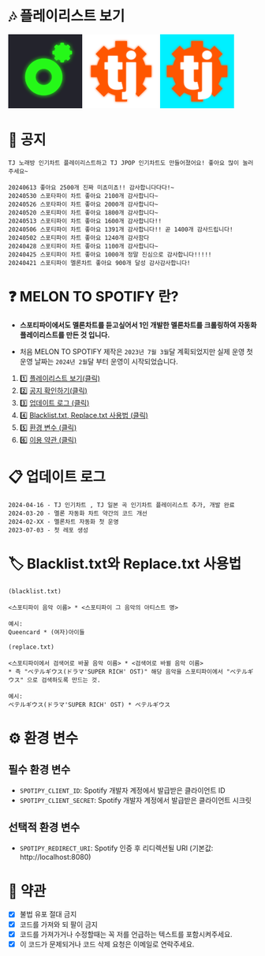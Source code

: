 # 🎶 플레이리스트 보기
[<img src="img/Melon.png" width=150 />](https://open.spotify.com/playlist/20R8anptqFQTGk4P2X6dRp?si=e5098eae6e6645ea) [<img src="img/Tj.png" width=150 />](https://open.spotify.com/playlist/3lMWs2QjqGp3OuE6tV3zos?si=4991ce0e893344a5) [<img src="img/Tj-Jpop.png" width=150 />](https://open.spotify.com/playlist/4DtmAMcrMGFPOya57Vu4q2?si=bf62b9de6d404b14)
 
# 📢 공지
```
TJ 노래방 인기차트 플레이리스트하고 TJ JPOP 인기차트도 만들어졌어요! 좋아요 많이 눌러주세요~

20240613 좋아요 2500개 진짜 미쵸미쵸!! 감사합니다다다!~
20240530 스포타파이 차트 좋아요 2100개 감사합니다~
20240526 스포타파이 차트 좋아요 2000개 감사합니다~
20240520 스포티파이 차트 좋아요 1800개 감사합니다~
20240513 스포티파이 차트 좋아요 1600개 감사합니다!! 
20240506 스포티파이 차트 좋아요 1391개 감사합니다!! 곧 1400개 감사드립니다!
20240502 스포티파이 차트 좋아요 1240개 감사함다
20240428 스포티파이 차트 좋아요 1100개 감사합니다~
20240425 스포티파이 차트 좋아요 1000개 정말 진심으로 감사합니다!!!!!
20240421 스포티파이 멜론차트 좋아요 900개 달성 감사감사합니다!
```

# ❓ MELON TO SPOTIFY 란?
- **스포티파이에서도 멜론차트를 듣고싶어서 1인 개발한 멜론차트를 크롤링하여 자동화 플레이리스트를 만든 것 입니다.**

- 처음 MELON TO SPOTIFY 제작은 `2023년 7월 3월`달 계획되었지만 실제 운영 첫 운영 날짜는 `2024년 2월`달 부터 운영이 시작되었습니다.

1. :one: [플레이리스트 보기(클릭)](#🎶-플레이리스트-보기)
2. :two: [공지 확인하기(클릭)](#📢-공지)
3. :three: [업데이트 로그 (클릭)](#📋-업데이트-로그)
4. :four: [Blacklist.txt, Replace.txt 사용법 (클릭)](#🏷️-blacklisttxt와-replacetxt-사용법)
5. :five: [환경 변수 (클릭)](#⚙️-환경-변수)
6. :six: [이용 약관 (클릭)](#📜-약관)

# 📋 업데이트 로그
```
2024-04-16 - TJ 인기차트 , TJ 일본 곡 인기차트 플레이리스트 추가, 개발 완료
2024-03-20 - 멜론 자동화 차트 약간의 코드 개선
2024-02-XX - 멜론차트 자동화 첫 운영
2023-07-03 - 첫 레포 생성
```

# 🏷️ Blacklist.txt와 Replace.txt 사용법
```
(blacklist.txt)

<스포티파이 음악 이름> * <스포티파이 그 음악의 아티스트 명>

예시:
Queencard * (여자)아이들
```
```
(replace.txt)

<스포티파이에서 검색어로 바꿀 음악 이름> * <검색어로 바뀔 음악 이름>
* 즉 "ベテルギウス(ドラマ'SUPER RICH' OST)" 해당 음악을 스포티파이에서 "ベテルギウス" 으로 검색하도록 만드는 것.

예시:
ベテルギウス(ドラマ'SUPER RICH' OST) * ベテルギウス
```

# ⚙️ 환경 변수
## 필수 환경 변수
- ```SPOTIPY_CLIENT_ID```: Spotify 개발자 계정에서 발급받은 클라이언트 ID
- ```SPOTIPY_CLIENT_SECRET```: Spotify 개발자 계정에서 발급받은 클라이언트 시크릿

## 선택적 환경 변수
- ```SPOTIPY_REDIRECT_URI```: Spotify 인증 후 리디렉션될 URI (기본값: http://localhost:8080)

# <a id="terms"></a> 📜 약관
- [x] 불법 유포 절대 금지
- [x] 코드를 가져와 되 팔이 금지
- [x] 코드를 가져가거나 수정할때는 꼭 저를 언급하는 텍스트를 포함시켜주세요.
- [x] 이 코드가 문제되거나 코드 삭제 요청은 이메일로 연락주세요.

